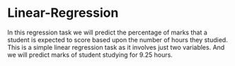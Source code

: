 # Linear-Regression
In this regression task we will predict the percentage of marks that a student is expected to score based upon the number of hours they studied. This is a simple linear regression task as it involves just two variables. And we will predict marks of student studying for 9.25 hours.

